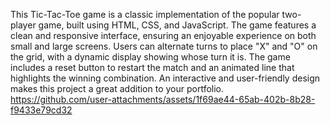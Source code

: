 This Tic-Tac-Toe game is a classic implementation of the popular two-player game, built using HTML, CSS, and JavaScript. The game features a clean and responsive interface, ensuring an enjoyable experience on both small and large screens. Users can alternate turns to place "X" and "O" on the grid, with a dynamic display showing whose turn it is. The game includes a reset button to restart the match and an animated line that highlights the winning combination. An interactive and user-friendly design makes this project a great addition to your portfolio.
https://github.com/user-attachments/assets/1f69ae44-65ab-402b-8b28-f9433e79cd32
